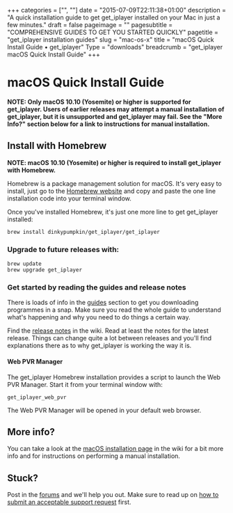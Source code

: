 +++
categories = ["", ""]
date = "2015-07-09T22:11:38+01:00"
description = "A quick installation guide to get get_iplayer installed on your Mac in just a few minutes."
draft = false
pageimage = ""
pagesubtitle = "COMPREHENSIVE GUIDES TO GET YOU STARTED QUICKLY"
pagetitle = "get_iplayer installation guides"
slug = "mac-os-x"
title = "macOS Quick Install Guide • get_iplayer"
Type = "downloads"
breadcrumb = "get_iplayer macOS Quick Install Guide"
+++

# macOS Quick Install Guide

**NOTE: Only macOS 10.10 (Yosemite) or higher is supported for get_iplayer. Users of earlier releases may attempt a manual installation of get_iplayer, but it is unsupported and get_iplayer may fail. See the "More Info?" section below for a link to instructions for manual installation.**

## Install with Homebrew

**NOTE: macOS 10.10 (Yosemite) or higher is required to install get_iplayer with Homebrew.**

Homebrew is a package management solution for macOS. It's very easy to install, just go to the [Homebrew website](http://brew.sh/) and copy and paste the one line installation code into your terminal window. 

Once you've installed Homebrew, it's just one more line to get get_iplayer installed:

    brew install dinkypumpkin/get_iplayer/get_iplayer

### Upgrade to future releases with:

    brew update
    brew upgrade get_iplayer
    
### Get started by reading the guides and release notes

There is loads of info in the [guides](/guides/) section to get you downloading programmes in a snap. Make sure you read the whole guide to understand what's happening and why you need to do things a certain way.

Find the [release notes](https://github.com/get-iplayer/get_iplayer/wiki/releasenotes) in the wiki. Read at least the notes for the latest release. Things can change quite a lot between releases and you'll find explanations there as to why get_iplayer is working the way it is. 

#### Web PVR Manager

The get_iplayer Homebrew installation provides a script to launch the Web PVR Manager. Start it from your terminal window with:

    get_iplayer_web_pvr

The Web PVR Manager will be opened in your default web browser.

## More info?

You can take a look at the [macOS installation page](https://github.com/get-iplayer/get_iplayer/wiki/osx/) in the wiki for a bit more info and for instructions on performing a manual installation. 

## Stuck?

Post in the [forums](/forums/) and we'll help you out. Make sure to read up on [how to submit an acceptable support request](/forums/thread-706.html) first. 
